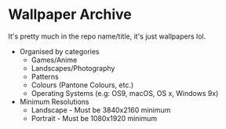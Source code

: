 # Wallpaper Archive

It's pretty much in the repo name/title, it's just wallpapers lol.

- Organised by categories
	- Games/Anime
	- Landscapes/Photography
	- Patterns
	- Colours (Pantone Colours, etc.)
	- Operating Systems (e.g: OS9, macOS, OS x, Windows 9x)
- Minimum Resolutions
	- Landscape - Must be 3840x2160 minimum
	- Portrait - Must be 1080x1920 minimum

